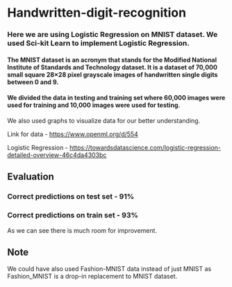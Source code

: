 # Handwritten-digit-recognition

### Here we are using Logistic Regression on MNIST dataset. We used Sci-kit Learn to implement Logistic Regression. 
#### The MNIST dataset is an acronym that stands for the Modified National Institute of Standards and Technology dataset. It is a dataset of 70,000 small square 28×28 pixel grayscale images of handwritten single digits between 0 and 9.
#### We divided the data in testing and training set where 60,000 images were used for training and 10,000 images were used for testing.
We also used graphs to visualize data for our better understanding.

Link for data - https://www.openml.org/d/554

Logistic Regression - https://towardsdatascience.com/logistic-regression-detailed-overview-46c4da4303bc

## Evaluation
### Correct predictions on test set - 91%
### Correct predictions on train set - 93%

As we can see there is much room for improvement.

## Note
We could have also used Fashion-MNIST data instead of just MNIST as Fashion_MNIST is a drop-in replacement to MNIST dataset.

